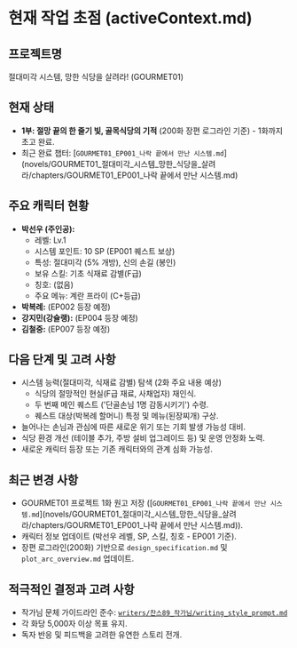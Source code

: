 # 현재 작업 초점 (activeContext.md)

## 프로젝트명
절대미각 시스템, 망한 식당을 살려라! (GOURMET01)

## 현재 상태
- **1부: 절망 끝의 한 줄기 빛, 골목식당의 기적** (200화 장편 로그라인 기준) - 1화까지 초고 완료.
- 최근 완료 챕터: [`GOURMET01_EP001_나락 끝에서 만난 시스템.md`](novels/GOURMET01_절대미각_시스템_망한_식당을_살려라/chapters/GOURMET01_EP001_나락 끝에서 만난 시스템.md)

## 주요 캐릭터 현황
- **박선우 (주인공):**
    - 레벨: Lv.1
    - 시스템 포인트: 10 SP (EP001 퀘스트 보상)
    - 특성: 절대미각 (5% 개방), 신의 손길 (봉인)
    - 보유 스킬: 기초 식재료 감별(F급)
    - 칭호: (없음)
    - 주요 메뉴: 계란 프라이 (C+등급)
- **박복례:** (EP002 등장 예정)
- **강지민(강슐랭):** (EP004 등장 예정)
- **김철중:** (EP007 등장 예정)

## 다음 단계 및 고려 사항
- 시스템 능력(절대미각, 식재료 감별) 탐색 (2화 주요 내용 예상)
    - 식당의 절망적인 현실(F급 재료, 사채업자) 재인식.
    - 두 번째 메인 퀘스트 ('단골손님 1명 감동시키기') 수령.
    - 퀘스트 대상(박복례 할머니) 특정 및 메뉴(된장찌개) 구상.
- 늘어나는 손님과 관심에 따른 새로운 위기 또는 기회 발생 가능성 대비.
- 식당 환경 개선 (테이블 추가, 주방 설비 업그레이드 등) 및 운영 안정화 노력.
- 새로운 캐릭터 등장 또는 기존 캐릭터와의 관계 심화 가능성.

## 최근 변경 사항
- GOURMET01 프로젝트 1화 원고 저장 ([`GOURMET01_EP001_나락 끝에서 만난 시스템.md`](novels/GOURMET01_절대미각_시스템_망한_식당을_살려라/chapters/GOURMET01_EP001_나락 끝에서 만난 시스템.md)).
- 캐릭터 정보 업데이트 (박선우 레벨, SP, 스킬, 칭호 - EP001 기준).
- 장편 로그라인(200화) 기반으로 `design_specification.md` 및 `plot_arc_overview.md` 업데이트.

## 적극적인 결정과 고려 사항
- 작가님 문체 가이드라인 준수: [`writers/찬스89_작가님/writing_style_prompt.md`](writers/찬스89_작가님/writing_style_prompt.md)
- 각 화당 5,000자 이상 목표 유지.
- 독자 반응 및 피드백을 고려한 유연한 스토리 전개.